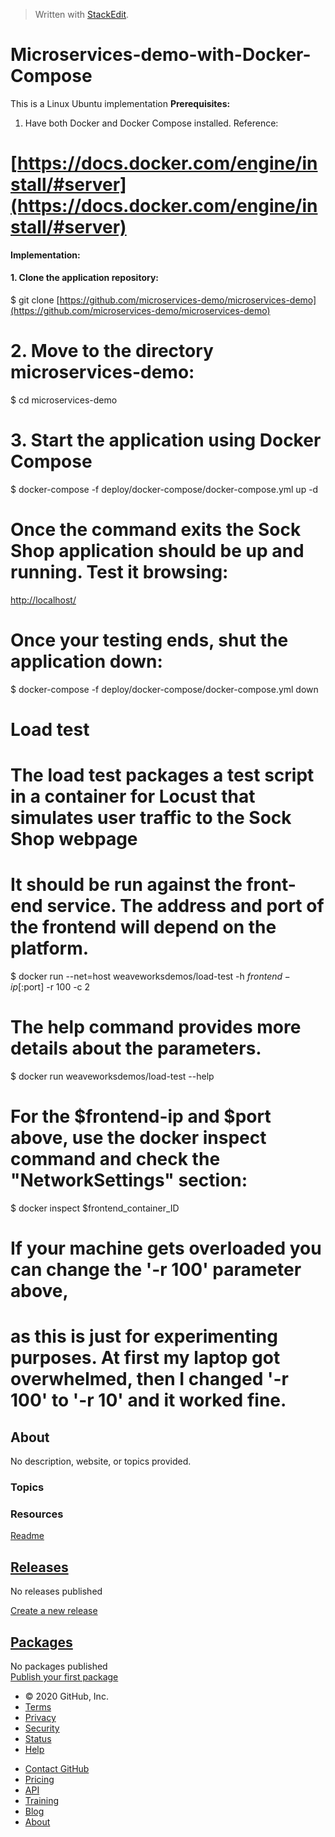 > Written with [StackEdit](https://stackedit.io/).

# Microservices-demo-with-Docker-Compose

This is a Linux Ubuntu implementation
**Prerequisites:**
1. Have both Docker and Docker Compose installed. Reference:

# [https://docs.docker.com/engine/install/#server](https://docs.docker.com/engine/install/#server)

**Implementation:**
#### 1. Clone the application repository:

$ git clone [https://github.com/microservices-demo/microservices-demo](https://github.com/microservices-demo/microservices-demo)

# 2. Move to the directory microservices-demo:

$ cd microservices-demo

# 3. Start the application using Docker Compose

$ docker-compose -f deploy/docker-compose/docker-compose.yml up -d

# Once the command exits the Sock Shop application should be up and running. Test it browsing:

[http://localhost/](http://localhost/)

# Once your testing ends, shut the application down:

$ docker-compose -f deploy/docker-compose/docker-compose.yml down

# Load test

# The load test packages a test script in a container for Locust that simulates user traffic to the Sock Shop webpage

# It should be run against the front-end service. The address and port of the frontend will depend on the platform.

$ docker run --net=host weaveworksdemos/load-test -h $frontend-ip[:$port] -r 100 -c 2

# The help command provides more details about the parameters.

$ docker run weaveworksdemos/load-test --help

# For the $frontend-ip and $port above, use the docker inspect command and check the "NetworkSettings" section:

$ docker inspect $frontend_container_ID

# If your machine gets overloaded you can change the '-r 100' parameter above,

# as this is just for experimenting purposes. At first my laptop got overwhelmed, then I changed '-r 100' to '-r 10' and it worked fine.

## About

No description, website, or topics provided.

### Topics

### Resources

[Readme](https://github.com/gportalanza/The-Sock-Shop-microservices-demo-with-Docker-Compose#readme)

## [Releases](https://github.com/gportalanza/The-Sock-Shop-microservices-demo-with-Docker-Compose/releases)

No releases published

[Create a new release](https://github.com/gportalanza/The-Sock-Shop-microservices-demo-with-Docker-Compose/releases/new)

## [Packages](https://github.com/gportalanza/The-Sock-Shop-microservices-demo-with-Docker-Compose/packages)

No packages published  
[Publish your first package](https://github.com/gportalanza/The-Sock-Shop-microservices-demo-with-Docker-Compose/packages)

-   © 2020 GitHub, Inc.
-   [Terms](https://github.com/site/terms)
-   [Privacy](https://github.com/site/privacy)
-   [Security](https://github.com/security)
-   [Status](https://githubstatus.com/)
-   [Help](https://docs.github.com)

[](https://github.com "GitHub")

-   [Contact GitHub](https://github.com/contact)
-   [Pricing](https://github.com/pricing)
-   [API](https://docs.github.com)
-   [Training](https://training.github.com)
-   [Blog](https://github.blog)
-   [About](https://github.com/about)
<!--stackedit_data:
eyJoaXN0b3J5IjpbLTYxNTE4MjM0OSwtMTMwNzc4NTMzNV19
-->